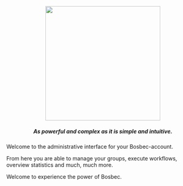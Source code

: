 <p style='text-align:center; width:100%;' width='100%'><img src="http://bosbec.io/res/bosbec_navbar_logo_svg.svg" style='width:300px;' width='300px'/></p>

##### <center>As powerful and complex as it is simple and intuitive.</center>



Welcome to the administrative interface for your Bosbec-account.

From here you are able to manage your groups, execute workflows, overview statistics and much, much more.



Welcome to experience the power of Bosbec.
